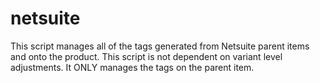 # netsuite
This script manages all of the tags generated from Netsuite parent items and onto the product. This script is not dependent on variant level adjustments. It ONLY manages the tags on the parent item.

